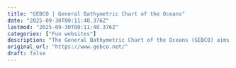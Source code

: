 ```yaml
---
title: "GEBCO | General Bathymetric Chart of the Oceans"
date: "2025-09-30T00:11:40.376Z"
lastmod: "2025-09-30T00:11:40.376Z"
categories: ["Fun websites"]
description: "The General Bathymetric Chart of the Oceans (GEBCO) aims to provide the most authoritative, publicly available bathymetry data sets for the world's oceans."
original_url: "https://www.gebco.net/"
draft: false
---
```

